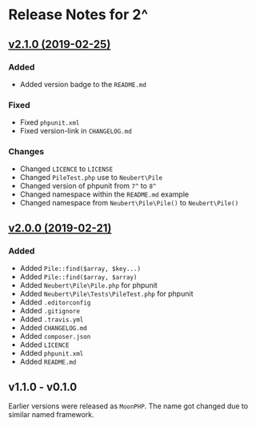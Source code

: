 # Release Notes for 2^

## [v2.1.0 (2019-02-25)](https://github.com/danielneubert/pile/releases/tag/2.1.0)

### Added
- Added version badge to the `README.md`

### Fixed
- Fixed `phpunit.xml`
- Fixed version-link in `CHANGELOG.md`

### Changes
- Changed `LICENCE` to `LICENSE`
- Changed `PileTest.php` use to `Neubert\Pile`
- Changed version of phpunit from `7^` to `8^`
- Changed namespace within the `README.md` example
- Changed namespace from `Neubert\Pile\Pile()` to `Neubert\Pile()`

## [v2.0.0 (2019-02-21)](https://github.com/danielneubert/pile/releases/tag/2.0.0)

### Added
- Added `Pile::find($array, $key...)`
- Added `Pile::find($array, $array)`
- Added `Neubert\Pile\Pile.php` for phpunit
- Added `Neubert\Pile\Tests\PileTest.php` for phpunit
- Added `.editorconfig`
- Added `.gitignore`
- Added `.travis.yml`
- Added `CHANGELOG.md`
- Added `composer.json`
- Added `LICENCE`
- Added `phpunit.xml`
- Added `README.md`

## v1.1.0 - v0.1.0

Earlier versions were released as `MoonPHP`. The name got changed due to similar named framework.